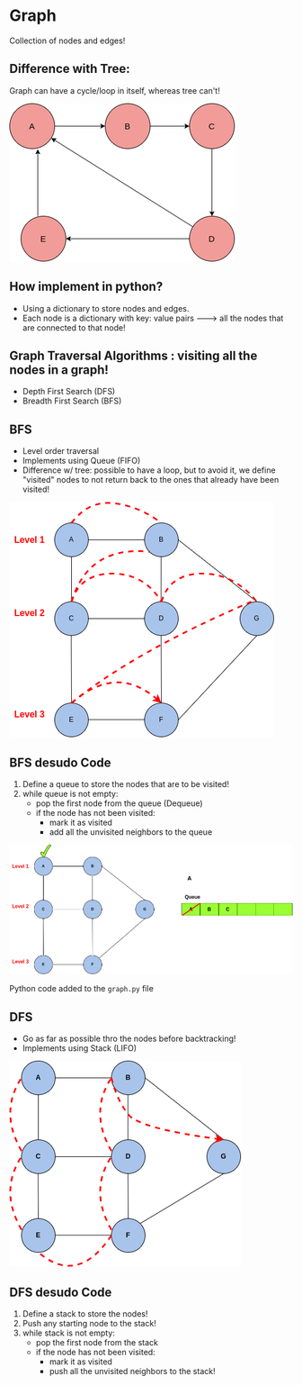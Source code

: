# Graph
Collection of nodes and edges!

## Difference with Tree:
Graph can have a cycle/loop in itself, whereas tree can't!

<img src="./img/graph.png">

## How implement in python?
- Using a dictionary to store nodes and edges.
- Each node is a dictionary with key: value pairs ---> all the nodes that are connected to that node!

## Graph Traversal Algorithms : visiting all the nodes in a graph!
- Depth First Search (DFS)
- Breadth First Search (BFS)

## BFS 
- Level order traversal
- Implements using Queue (FIFO)
- Difference w/ tree: possible to have a loop, but to avoid it, we define "visited" nodes to not return back to the ones that already have been visited!

<img src="./img/bfs.png">

## BFS desudo Code
1. Define a queue to store the nodes that are to be visited!
2. while queue is not empty:
    - pop the first node from the queue (Dequeue)
    - if the node has not been visited:
        - mark it as visited
        - add all the unvisited neighbors to the queue

<img src="./img/bfsq.png">

Python code added to the `graph.py` file

## DFS
- Go as far as possible thro the nodes before backtracking!
- Implements using Stack (LIFO)

<img src="./img/dfs.png">

## DFS desudo Code
1. Define a stack to store the nodes!
2. Push any starting node to the stack!
3. while stack is not empty:
    - pop the first node from the stack 
    - if the node has not been visited:
        - mark it as visited
        - push all the unvisited neighbors to the stack!